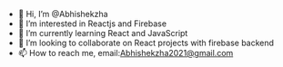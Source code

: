 - 👋 Hi, I’m @Abhishekzha
- 👀 I’m interested in Reactjs and Firebase
- 🌱 I’m currently learning React and JavaScript
- 💞️ I’m looking to collaborate on React projects with firebase backend
- 📫 How to reach me, email:Abhishekzha2021@gmail.com

<!---
Abhishekzha/Abhishekzha is a ✨ special ✨ repository because its `README.md` (this file) appears on your GitHub profile.
You can click the Preview link to take a look at your changes.
--->
